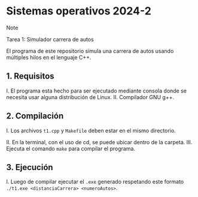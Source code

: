 # Sistemas operativos 2024-2
> [!NOTE]
> Tarea 1: Simulador carrera de autos

El programa de este repositorio simula una carrera de autos usando múltiples hilos en el lenguaje C++.

## 1. Requisitos
I.  El programa esta hecho para ser ejecutado mediante consola donde se necesita usar alguna distribución de Linux.
II. Compilador GNU g++.
   
## 2. Compilación
I.   Los archivos `t1.cpp` y `Makefile` deben estar en el mismo directorio.

II.  En la terminal, con el uso de cd, se puede ubicar dentro de la carpeta.
III. Ejecuta el comando `make` para compilar el programa.

## 3. Ejecución
I. Luego de compilar ejecutar el `.exe` generado respetando este formato `./t1.exe <distanciaCarrera> <numeroAutos>`.
